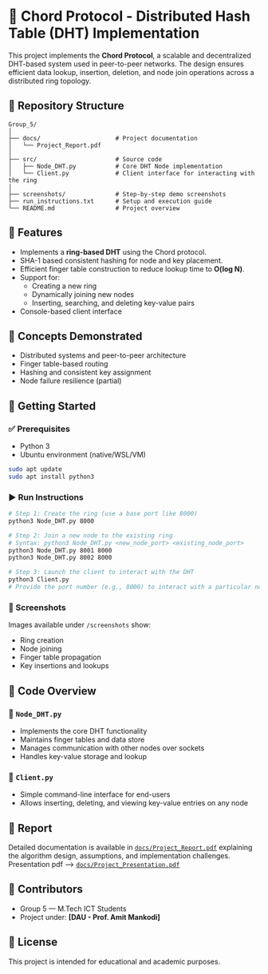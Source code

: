 # 🧭 Chord Protocol - Distributed Hash Table (DHT) Implementation

This project implements the **Chord Protocol**, a scalable and decentralized DHT-based system used in peer-to-peer networks. The design ensures efficient data lookup, insertion, deletion, and node join operations across a distributed ring topology.

## 📁 Repository Structure

```
Group_5/
│
├── docs/                     # Project documentation
│   └── Project_Report.pdf
│
├── src/                      # Source code
│   ├── Node_DHT.py           # Core DHT Node implementation
│   └── Client.py             # Client interface for interacting with the ring
│
├── screenshots/              # Step-by-step demo screenshots
├── run_instructions.txt      # Setup and execution guide
└── README.md                 # Project overview
```

## 🔧 Features

- Implements a **ring-based DHT** using the Chord protocol.
- SHA-1 based consistent hashing for node and key placement.
- Efficient finger table construction to reduce lookup time to **O(log N)**.
- Support for:
  - Creating a new ring
  - Dynamically joining new nodes
  - Inserting, searching, and deleting key-value pairs
- Console-based client interface

## 🧠 Concepts Demonstrated

- Distributed systems and peer-to-peer architecture
- Finger table-based routing
- Hashing and consistent key assignment
- Node failure resilience (partial)

## 🚀 Getting Started

### ✅ Prerequisites

- Python 3
- Ubuntu environment (native/WSL/VM)

```bash
sudo apt update
sudo apt install python3
```

### ▶️ Run Instructions

```bash
# Step 1: Create the ring (use a base port like 8000)
python3 Node_DHT.py 8000

# Step 2: Join a new node to the existing ring
# Syntax: python3 Node_DHT.py <new_node_port> <existing_node_port>
python3 Node_DHT.py 8001 8000
python3 Node_DHT.py 8002 8000

# Step 3: Launch the client to interact with the DHT
python3 Client.py
# Provide the port number (e.g., 8000) to interact with a particular node
```

### 📸 Screenshots

Images available under `/screenshots` show:

- Ring creation
- Node joining
- Finger table propagation
- Key insertions and lookups

## 📂 Code Overview

### 🧩 `Node_DHT.py`

- Implements the core DHT functionality
- Maintains finger tables and data store
- Manages communication with other nodes over sockets
- Handles key-value storage and lookup

### 💬 `Client.py`

- Simple command-line interface for end-users
- Allows inserting, deleting, and viewing key-value entries on any node

## 📜 Report

Detailed documentation is available in [`docs/Project_Report.pdf`](docs/Project_Report.pdf) explaining the algorithm design, assumptions, and implementation challenges.
Presentation pdf -->  [`docs/Project_Presentation.pdf`](docs/Project_Presentation.pdf) 

## 🤝 Contributors

- Group 5 — M.Tech ICT Students
- Project under: **[DAU - Prof. Amit Mankodi]**

## 🪪 License

This project is intended for educational and academic purposes.

